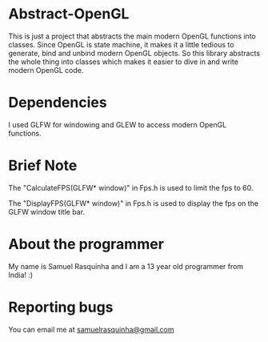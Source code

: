 # Abstract-OpenGL
This is just a project that abstracts the main modern OpenGL functions into classes.
Since OpenGL is state machine, it makes it a little tedious to generate, bind and unbind modern OpenGL objects. 
So this library abstracts the whole thing into classes which makes it easier to dive in and write modern OpenGL code.

# Dependencies
I used GLFW for windowing and GLEW to access modern OpenGL functions.

# Brief Note
The "CalculateFPS(GLFW* window)" in Fps.h is used to limit the fps to 60.

The "DisplayFPS(GLFW* window)" in Fps.h is used to display the fps on the GLFW window title bar.

# About the programmer

My name is Samuel Rasquinha and I am a 13 year old programmer from India! :)

# Reporting bugs

You can email me at samuelrasquinha@gmail.com
